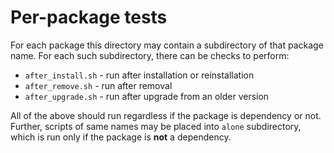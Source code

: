 # Per-package tests

For each package this directory may contain a subdirectory of that package name.
For each such subdirectory, there can be checks to perform:

* `after_install.sh` - run after installation or reinstallation
* `after_remove.sh` - run after removal
* `after_upgrade.sh` - run after upgrade from an older version

All of the above should run regardless if the package is dependency or not.
Further, scripts of same names may be placed into `alone` subdirectory, which
is run only if the package is **not** a dependency.
